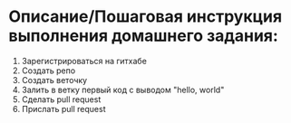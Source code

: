 # Описание/Пошаговая инструкция выполнения домашнего задания:
1. Зарегистрироваться на гитхабе
2. Создать репо
3. Создать веточку
4. Залить в ветку первый код с выводом "hello, world"
5. Сделать pull request
6. Прислать pull request